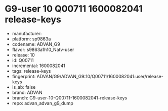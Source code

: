# G9-user 10 Q00711 1600082041 release-keys
- manufacturer: 
- platform: sp9863a
- codename: ADVAN_G9
- flavor: s9863a1h10_Natv-user
- release: 10
- id: Q00711
- incremental: 1600082041
- tags: release-keys
- fingerprint: ADVAN/G9/ADVAN_G9:10/Q00711/1600082041:user/release-keys
- is_ab: false
- brand: ADVAN
- branch: G9-user-10-Q00711-1600082041-release-keys
- repo: advan_advan_g9_dump
